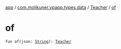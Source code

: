 [app](../../index.md) / [com.molikuner.vpapp.types.data](../index.md) / [Teacher](index.md) / [of](./of.md)

# of

`fun of(json: `[`String`](https://kotlinlang.org/api/latest/jvm/stdlib/kotlin/-string/index.html)`): `[`Teacher`](index.md)